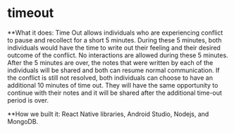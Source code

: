 # timeout
**What it does:
Time Out allows individuals who are experiencing conflict to pause and recollect for a short 5 minutes. During these 5 minutes, both individuals would have the time to write out their feeling and their desired outcome of the conflict. No interactions are allowed during these 5 minutes. After the 5 minutes are over, the notes that were written by each of the individuals will be shared and both can resume normal communication. If the conflict is still not resolved, both individuals can choose to have an additional 10 minutes of time out. They will have the same opportunity to continue with their notes and it will be shared after the additional time-out period is over.

**How we built it:
React Native libraries, Android Studio, Nodejs, and MongoDB.

